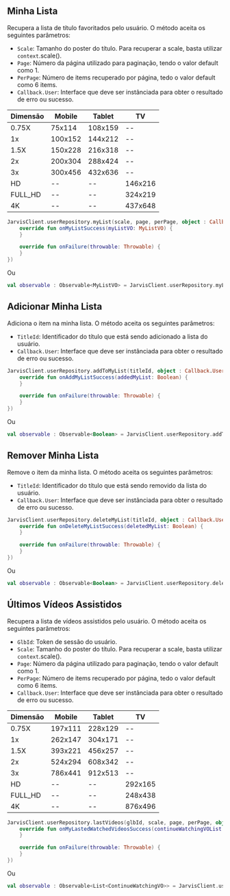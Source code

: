 ## Minha Lista

Recupera a lista de título favoritados pelo usuário. O método aceita os seguintes parâmetros:

* `Scale`: Tamanho do poster do título. Para recuperar a scale, basta utilizar `context`.scale().
* `Page`: Número da página utilizado para paginação, tendo o valor default como 1.
* `PerPage`: Número de items recuperado por página, tedo o valor default como 6 items.
* `Callback.User`: Interface que deve ser instânciada para obter o resultado de erro ou sucesso.

| Dimensão  | Mobile | Tablet | TV |
|---|---|---|---|
| 0.75X    | 75x114 | 108x159 | --
| 1x       | 100x152 |  144x212 |  --
| 1.5X     | 150x228 | 216x318 |  --
| 2x       | 200x304 | 288x424  |  --
| 3x       | 300x456 | 432x636 |  --
| HD       | -- | -- |  146x216
| FULL_HD  | -- | -- |  324x219
| 4K       | -- | -- |  437x648

``` kotlin
JarvisClient.userRepository.myList(scale, page, perPage, object : Callback.User {
    override fun onMyListSuccess(myListVO: MyListVO) {
    }

    override fun onFailure(throwable: Throwable) {
    }
})
```

Ou

``` kotlin
val observable : Observable<MyListVO> = JarvisClient.userRepository.myList(scale, page, perPage)
```

## Adicionar Minha Lista 

Adiciona o item na minha lista. O método aceita os seguintes parâmetros:

* `TitleId`: Identificador do título que está sendo adicionado a lista do usuário.
* `Callback.User`: Interface que deve ser instânciada para obter o resultado de erro ou sucesso.

``` kotlin
JarvisClient.userRepository.addToMyList(titleId, object : Callback.User {
    override fun onAddMyListSuccess(addedMyList: Boolean) {
    }

    override fun onFailure(throwable: Throwable) {
    }
})
```
Ou

``` kotlin
val observable : Observable<Boolean> = JarvisClient.userRepository.addToMyList(titleId)
```


## Remover Minha Lista 

Remove o item da minha lista. O método aceita os seguintes parâmetros:

* `TitleId`: Identificador do título que está sendo removido da lista do usuário.
* `Callback.User`: Interface que deve ser instânciada para obter o resultado de erro ou sucesso.

``` kotlin
JarvisClient.userRepository.deleteMyList(titleId, object : Callback.User {
    override fun onDeleteMyListSuccess(deletedMyList: Boolean) {
    }

    override fun onFailure(throwable: Throwable) {
    }
})
```

Ou

``` kotlin
val observable : Observable<Boolean> = JarvisClient.userRepository.deleteMyList(titleId)
```


## Últimos Vídeos Assistidos

Recupera a lista de vídeos assistidos pelo usuário. O método aceita os seguintes parâmetros:

* `GlbId`: Token de sessão do usuário.
* `Scale`: Tamanho do poster do título. Para recuperar a scale, basta utilizar `context`.scale().
* `Page`: Número da página utilizado para paginação, tendo o valor default como 1.
* `PerPage`: Número de items recuperado por página, tedo o valor default como 6 items.
* `Callback.User`: Interface que deve ser instânciada para obter o resultado de erro ou sucesso.

| Dimensão  | Mobile | Tablet | TV |
|---|---|---|---|
| 0.75X    | 197x111 | 228x129 | --
| 1x       | 262x147 |  304x171 |  --
| 1.5X     | 393x221 | 456x257 |  --
| 2x       | 524x294 | 608x342  |  --
| 3x       | 786x441 | 912x513 |  --
| HD       | -- | -- |  292x165
| FULL_HD  | -- | -- |  248x438
| 4K       | -- | -- |  876x496

``` kotlin
JarvisClient.userRepository.lastVideos(glbId, scale, page, perPage, object : Callback.User {
    override fun onMyLastedWatchedVideosSuccess(continueWatchingVOList: List<ContinueWatchingVO>) {
    }

    override fun onFailure(throwable: Throwable) {
    }
})
```

Ou

``` kotlin
val observable : Observable<List<ContinueWatchingVO>> = JarvisClient.userRepository.lastVideos(glbId, scale, page, perPage)
```
